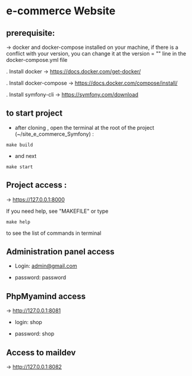 #  e-commerce Website


## prerequisite: 

-> docker and docker-compose installed on your machine, if there is a conflict with your version, you can change it at the version = "" line in the docker-compose.yml file 

. Install docker -> https://docs.docker.com/get-docker/

. Install docker-compose -> https://docs.docker.com/compose/install/

. Install symfony-cli  -> https://symfony.com/download

## to start  project 

* after cloning , open the terminal at the root of the project (~/site_e_commerce_Symfony) : 

``` 
make build
``` 
* and next 

``` 
make start
``` 
## Project access : 

-> https://127.0.0.1:8000

If you need help, see "MAKEFILE" or type

``` 
make help
``` 
to see the list of commands in terminal 


## Administration panel access

* Login: admin@gmail.com 

* password: password


## PhpMyamind access
 
->  http://127.0.0.1:8081

* login: shop

* password: shop 

## Access to maildev 

-> http://127.0.0.1:8082
